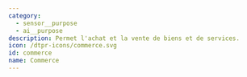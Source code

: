 ```yaml
---
category:
  - sensor__purpose
  - ai__purpose
description: Permet l'achat et la vente de biens et de services.
icon: /dtpr-icons/commerce.svg
id: commerce
name: Commerce
---
```


